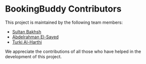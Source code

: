 # BookingBuddy Contributors

This project is maintained by the following team members:

- [Sultan Bakhsh](https://github.com/5ultan22)
- [Abdelrahman El-Sayed](https://github.com/Abdelrahman1211)
- [Turki Al-Harthi](https://github.com/Turkikhaled77)


We appreciate the contributions of all those who have helped in the development of this project.

